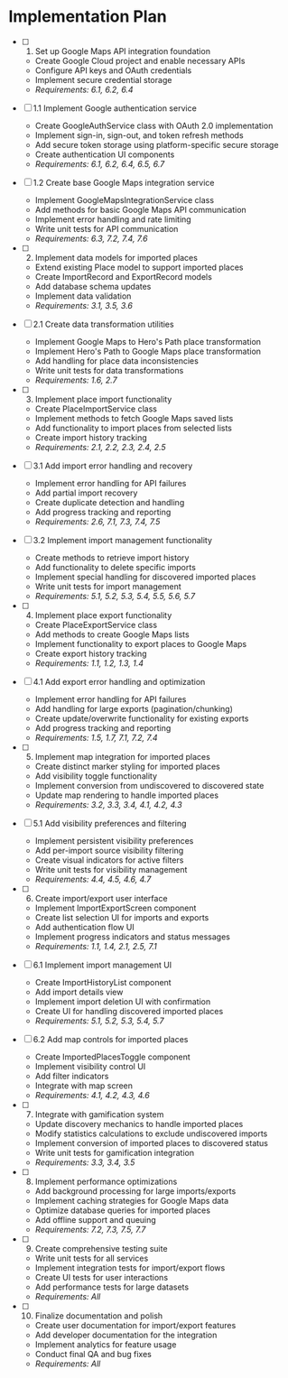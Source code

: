 # Implementation Plan

- [ ] 1. Set up Google Maps API integration foundation
  - Create Google Cloud project and enable necessary APIs
  - Configure API keys and OAuth credentials
  - Implement secure credential storage
  - _Requirements: 6.1, 6.2, 6.4_

- [ ] 1.1 Implement Google authentication service
  - Create GoogleAuthService class with OAuth 2.0 implementation
  - Implement sign-in, sign-out, and token refresh methods
  - Add secure token storage using platform-specific secure storage
  - Create authentication UI components
  - _Requirements: 6.1, 6.2, 6.4, 6.5, 6.7_

- [ ] 1.2 Create base Google Maps integration service
  - Implement GoogleMapsIntegrationService class
  - Add methods for basic Google Maps API communication
  - Implement error handling and rate limiting
  - Write unit tests for API communication
  - _Requirements: 6.3, 7.2, 7.4, 7.6_

- [ ] 2. Implement data models for imported places
  - Extend existing Place model to support imported places
  - Create ImportRecord and ExportRecord models
  - Add database schema updates
  - Implement data validation
  - _Requirements: 3.1, 3.5, 3.6_

- [ ] 2.1 Create data transformation utilities
  - Implement Google Maps to Hero's Path place transformation
  - Implement Hero's Path to Google Maps place transformation
  - Add handling for place data inconsistencies
  - Write unit tests for data transformations
  - _Requirements: 1.6, 2.7_

- [ ] 3. Implement place import functionality
  - Create PlaceImportService class
  - Implement methods to fetch Google Maps saved lists
  - Add functionality to import places from selected lists
  - Create import history tracking
  - _Requirements: 2.1, 2.2, 2.3, 2.4, 2.5_

- [ ] 3.1 Add import error handling and recovery
  - Implement error handling for API failures
  - Add partial import recovery
  - Create duplicate detection and handling
  - Add progress tracking and reporting
  - _Requirements: 2.6, 7.1, 7.3, 7.4, 7.5_

- [ ] 3.2 Implement import management functionality
  - Create methods to retrieve import history
  - Add functionality to delete specific imports
  - Implement special handling for discovered imported places
  - Write unit tests for import management
  - _Requirements: 5.1, 5.2, 5.3, 5.4, 5.5, 5.6, 5.7_

- [ ] 4. Implement place export functionality
  - Create PlaceExportService class
  - Add methods to create Google Maps lists
  - Implement functionality to export places to Google Maps
  - Create export history tracking
  - _Requirements: 1.1, 1.2, 1.3, 1.4_

- [ ] 4.1 Add export error handling and optimization
  - Implement error handling for API failures
  - Add handling for large exports (pagination/chunking)
  - Create update/overwrite functionality for existing exports
  - Add progress tracking and reporting
  - _Requirements: 1.5, 1.7, 7.1, 7.2, 7.4_

- [ ] 5. Implement map integration for imported places
  - Create distinct marker styling for imported places
  - Add visibility toggle functionality
  - Implement conversion from undiscovered to discovered state
  - Update map rendering to handle imported places
  - _Requirements: 3.2, 3.3, 3.4, 4.1, 4.2, 4.3_

- [ ] 5.1 Add visibility preferences and filtering
  - Implement persistent visibility preferences
  - Add per-import source visibility filtering
  - Create visual indicators for active filters
  - Write unit tests for visibility management
  - _Requirements: 4.4, 4.5, 4.6, 4.7_

- [ ] 6. Create import/export user interface
  - Implement ImportExportScreen component
  - Create list selection UI for imports and exports
  - Add authentication flow UI
  - Implement progress indicators and status messages
  - _Requirements: 1.1, 1.4, 2.1, 2.5, 7.1_

- [ ] 6.1 Implement import management UI
  - Create ImportHistoryList component
  - Add import details view
  - Implement import deletion UI with confirmation
  - Create UI for handling discovered imported places
  - _Requirements: 5.1, 5.2, 5.3, 5.4, 5.7_

- [ ] 6.2 Add map controls for imported places
  - Create ImportedPlacesToggle component
  - Implement visibility control UI
  - Add filter indicators
  - Integrate with map screen
  - _Requirements: 4.1, 4.2, 4.3, 4.6_

- [ ] 7. Integrate with gamification system
  - Update discovery mechanics to handle imported places
  - Modify statistics calculations to exclude undiscovered imports
  - Implement conversion of imported places to discovered status
  - Write unit tests for gamification integration
  - _Requirements: 3.3, 3.4, 3.5_

- [ ] 8. Implement performance optimizations
  - Add background processing for large imports/exports
  - Implement caching strategies for Google Maps data
  - Optimize database queries for imported places
  - Add offline support and queuing
  - _Requirements: 7.2, 7.3, 7.5, 7.7_

- [ ] 9. Create comprehensive testing suite
  - Write unit tests for all services
  - Implement integration tests for import/export flows
  - Create UI tests for user interactions
  - Add performance tests for large datasets
  - _Requirements: All_

- [ ] 10. Finalize documentation and polish
  - Create user documentation for import/export features
  - Add developer documentation for the integration
  - Implement analytics for feature usage
  - Conduct final QA and bug fixes
  - _Requirements: All_
